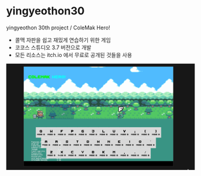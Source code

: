 # yingyeothon30
yingyeothon 30th project / ColeMak Hero!

* 콜맥 자판을 쉽고 재밌게 연습하기 위한 게임
* 코코스 스튜디오 3.7 버전으로 개발
* 모든 리소스는 itch.io 에서 무료로 공개된 것들을 사용

![proto.gif](proto.gif)